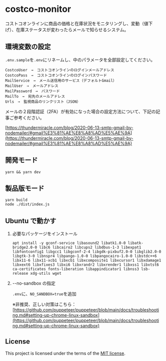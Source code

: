 # costco-monitor

コストコオンラインに商品の価格と在庫状況をモニタリングし、変動（値下げ）、在庫ステータスが変わったらメールで知らせるシステム。

## 環境変数の設定

`.env.sample`を`.env`にリネームし、中のパラメータを全部設定してください。

```
CostcoUser　→　コストコオンラインのログインメールアドレス
CostcoPass　→　コストコオンラインのログインパスワード
MailService　→　メール送信用のサービス（デフォルトGmail）
MailUser　→　メールアドレス
MailPassword　→　パスワード
MailTo　→　宛先のメールアドレス
Urls　→　監視商品のリンクリスト（JSON）
```

メールの２段階認証（2FA）が有効になった場合の設定方法について、下記の記事ご参考ください。

[https://thundermiracle.com/blog/2020-06-13-smtp-gmail-by-nodemailer/#gmail%E3%81%AE%E8%A8%AD%E5%AE%9A](https://thundermiracle.com/blog/2020-06-13-smtp-gmail-by-nodemailer/#gmail%E3%81%AE%E8%A8%AD%E5%AE%9A)

## 開発モード

```shell
yarn && yarn dev
```

## 製品版モード

```shell
yarn build
node ./dist/index.js
```

## Ubuntu で動かす

1. 必要なパッケージをインストール

   ```shell
   apt install -y gconf-service libasound2 libatk1.0-0 libatk-bridge2.0-0 libc6 libcairo2 libcups2 libdbus-1-3 libexpat1 libfontconfig1 libgcc1 libgconf-2-4 libgdk-pixbuf2.0-0 libglib2.0-0 libgtk-3-0 libnspr4 libpango-1.0-0 libpangocairo-1.0-0 libstdc++6 libx11-6 libx11-xcb1 libxcb1 libxcomposite1 libxcursor1 libxdamage1 libxext6 libxfixes3 libxi6 libxrandr2 libxrender1 libxss1 libxtst6 ca-certificates fonts-liberation libappindicator1 libnss3 lsb-release xdg-utils wget
   ```

1. --no-sandbox の指定

   `.env`に、`NO_SANDBOX=true`を追加

   ※非推奨、正しい対策はこちら：[https://github.com/puppeteer/puppeteer/blob/main/docs/troubleshooting.md#setting-up-chrome-linux-sandbox](https://github.com/puppeteer/puppeteer/blob/main/docs/troubleshooting.md#setting-up-chrome-linux-sandbox)

## License

This project is licensed under the terms of the [MIT license](/LICENSE).
